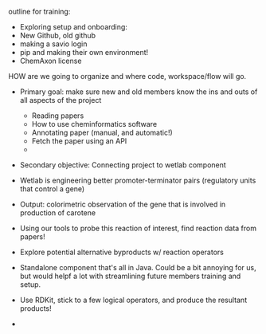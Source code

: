 outline for training:

* Exploring setup and onboarding:
 * New Github, old github
 * making a savio login
 * pip and making their own environment!
 * ChemAxon license
 
HOW are we going to organize and where code, workspace/flow will go.  

* Primary goal: make sure new and old members know the ins and outs of all aspects of the project
  * Reading papers
  * How to use cheminformatics software
  * Annotating paper (manual, and automatic!)
  * Fetch the paper using an API
  * 
  
 * Secondary objective: Connecting project to wetlab component
  * Wetlab is engineering better promoter-terminator pairs (regulatory units that control a gene)
  * Output: colorimetric observation of the gene that is involved in production of carotene
  * Using our tools to probe this reaction of interest, find reaction data from papers! 
  * Explore potential alternative byproducts w/ reaction operators 
  * Standalone component that's all in Java. Could be a bit annoying for us, but would helpf a lot with streamlining future members training and setup. 
  * Use RDKit, stick to a few logical operators, and produce the resultant products!
  * 
 
